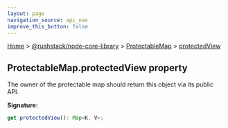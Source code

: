 ```yaml
---
layout: page
navigation_source: api_nav
improve_this_button: false
---
```



[Home](./index.md) &gt; [@rushstack/node-core-library](./node-core-library.md) &gt; [ProtectableMap](./node-core-library.protectablemap.md) &gt; [protectedView](./node-core-library.protectablemap.protectedview.md)

## ProtectableMap.protectedView property

The owner of the protectable map should return this object via its public API.

<b>Signature:</b>

```typescript
get protectedView(): Map<K, V>;
```
